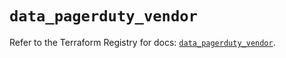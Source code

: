# `data_pagerduty_vendor`

Refer to the Terraform Registry for docs: [`data_pagerduty_vendor`](https://registry.terraform.io/providers/pagerduty/pagerduty/3.12.2/docs/data-sources/vendor).
